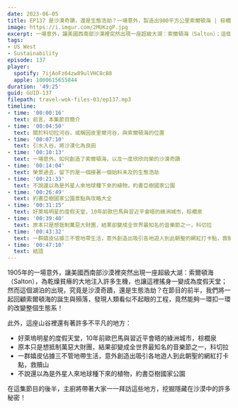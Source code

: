 ```yaml
---
date: 2023-06-05
title: EP137 是沙漠奇蹟，還是生態浩劫？一場意外，製造出900平方公里索爾頓海 | 棕櫚泉 | 科切拉 | 救贖山 | 約書亞樹國家公園
image: https://i.imgur.com/2MUKzgP.jpg
excerpt: 一場意外，讓美國西南部沙漠裡突然出現一座超級大湖：索爾頓海（Salton）；這個湖泊究竟是沙漠奇蹟，還是生態浩劫？這集節目中，讓我們一起回顧索爾頓海的誕生與殞落，並且一一造訪幾個附近饒富特色的地方：棕櫚泉、科切拉、救贖山、約書亞樹國家公園！
tags:
- US West
- Sustainability
episode: 137
player:
  spotify: 7ijAoFz64zw89ulVHC8cB8
  apple: 1000615655844
duration: '49:25'
guid: GUID-137
filepath: travel-wok-files-03/ep137.mp3
timeline:
- time: '00:00:16'
  text: 前言、本集節目簡介
- time: '00:04:50'
  text: 關於科切拉河谷，或稱因皮里爾河谷，與索爾頓海的位置
- time: '00:07:10'
  text: 引水入谷，將沙漠化為良田
- time: '00:10:13'
  text: 一場意外，如何創造了索爾頓海，以及一度欣欣向榮的沙漠奇蹟
- time: '00:14:04'
  text: 榮景過去，留下的是一個接著一個始料未及的生態浩劫
- time: '00:21:33'
  text: 不說還以為是外星人來地球種下來的植物，約書亞樹國家公園
- time: '00:26:49'
  text: 約書亞樹國家公園景點與攻略大全
- time: '00:31:15'
  text: 好萊塢明星的度假天堂，10年前歐巴馬與習近平會晤的綠洲城市，棕櫚泉
- time: '00:39:40'
  text: 原本只是想抵制萬惡大財團，結果卻變成全世界最知名的音樂節之一，科切拉
- time: '00:43:32'
  text: 一群嬉皮佔據三不管地帶生活，意外創造出吸引各地遊人到此朝聖的網紅打卡點，救贖山
- time: '00:47:10'
  text: 結語
---
```

1905年的一場意外，讓美國西南部沙漠裡突然出現一座超級大湖：索爾頓海（Salton），為乾燥貧瘠的大地注入許多生機，也讓這裡搖身一變成為度假天堂；然而這個湖泊的出現，究竟是沙漠奇蹟，還是生態浩劫？在節目的前半，我們將一起回顧索爾頓海的誕生與殞落，發現人類看似不起眼的工程，竟然能夠一環扣一環的改變整個生態系！

此外，這座山谷裡還有著許多不平凡的地方：

* 好萊塢明星的度假天堂，10年前歐巴馬與習近平會晤的綠洲城市，棕櫚泉
* 原本只是想抵制萬惡大財團，結果卻變成全世界最知名的音樂節之一，科切拉
* 一群嬉皮佔據三不管地帶生活，意外創造出吸引各地遊人到此朝聖的網紅打卡點，救贖山
* 不說還以為是外星人來地球種下來的植物，約書亞樹國家公園

在這集節目的後半，主廚將帶著大家一一拜訪這些地方，挖掘隱藏在沙漠中的許多秘密！
